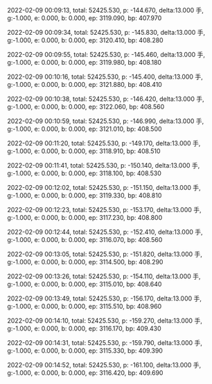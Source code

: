 2022-02-09 00:09:13, total: 52425.530, p: -144.670, delta:13.000 手, g:-1.000, e: 0.000, b: 0.000, ep: 3119.090, bp: 407.970

2022-02-09 00:09:34, total: 52425.530, p: -145.830, delta:13.000 手, g:-1.000, e: 0.000, b: 0.000, ep: 3120.410, bp: 408.280

2022-02-09 00:09:55, total: 52425.530, p: -145.460, delta:13.000 手, g:-1.000, e: 0.000, b: 0.000, ep: 3119.980, bp: 408.180

2022-02-09 00:10:16, total: 52425.530, p: -145.400, delta:13.000 手, g:-1.000, e: 0.000, b: 0.000, ep: 3121.880, bp: 408.410

2022-02-09 00:10:38, total: 52425.530, p: -146.420, delta:13.000 手, g:-1.000, e: 0.000, b: 0.000, ep: 3122.060, bp: 408.560

2022-02-09 00:10:59, total: 52425.530, p: -146.990, delta:13.000 手, g:-1.000, e: 0.000, b: 0.000, ep: 3121.010, bp: 408.500

2022-02-09 00:11:20, total: 52425.530, p: -149.170, delta:13.000 手, g:-1.000, e: 0.000, b: 0.000, ep: 3118.910, bp: 408.510

2022-02-09 00:11:41, total: 52425.530, p: -150.140, delta:13.000 手, g:-1.000, e: 0.000, b: 0.000, ep: 3118.100, bp: 408.530

2022-02-09 00:12:02, total: 52425.530, p: -151.150, delta:13.000 手, g:-1.000, e: 0.000, b: 0.000, ep: 3119.330, bp: 408.810

2022-02-09 00:12:23, total: 52425.530, p: -153.170, delta:13.000 手, g:-1.000, e: 0.000, b: 0.000, ep: 3117.230, bp: 408.800

2022-02-09 00:12:44, total: 52425.530, p: -152.410, delta:13.000 手, g:-1.000, e: 0.000, b: 0.000, ep: 3116.070, bp: 408.560

2022-02-09 00:13:05, total: 52425.530, p: -151.820, delta:13.000 手, g:-1.000, e: 0.000, b: 0.000, ep: 3114.500, bp: 408.290

2022-02-09 00:13:26, total: 52425.530, p: -154.110, delta:13.000 手, g:-1.000, e: 0.000, b: 0.000, ep: 3115.010, bp: 408.640

2022-02-09 00:13:49, total: 52425.530, p: -156.170, delta:13.000 手, g:-1.000, e: 0.000, b: 0.000, ep: 3115.510, bp: 408.960

2022-02-09 00:14:10, total: 52425.530, p: -159.270, delta:13.000 手, g:-1.000, e: 0.000, b: 0.000, ep: 3116.170, bp: 409.430

2022-02-09 00:14:31, total: 52425.530, p: -159.790, delta:13.000 手, g:-1.000, e: 0.000, b: 0.000, ep: 3115.330, bp: 409.390

2022-02-09 00:14:52, total: 52425.530, p: -161.100, delta:13.000 手, g:-1.000, e: 0.000, b: 0.000, ep: 3116.420, bp: 409.690